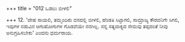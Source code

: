 +++
title = "012 ಒಡಲು ಬೀಳಲಿ"

+++
12. 'ದೇಹ ಸಾಯಲಿ, ತಮ್ಮಂದಿರು ವನದಲ್ಲಿ ಬೀಳಲಿ, ಹೆಂಡತಿ ಸಿಟ್ಟಾಗಲಿ, ಸಾಮ್ರಾಜ್ಯ ಕೌರವನಿಗೇ ಸಿಗಲಿ, ಇವುಗಳ ನಡುವಿನ ಆಗುಹೋಗುಗಳ ಗೊಡವೆಯೇ ನನಗಿಲ್ಲ. ನನ್ನ ಸತ್ಯವಾಕ್ಯದ ನೇಮವು ತಪ್ಪದಂತೆ ನೀವು ಅನುಗ್ರಹಿಸಬೇಕು' ಎಂದನು ಧರ್ಮರಾಯ.